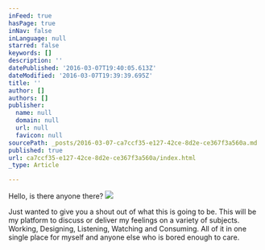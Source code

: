 ```yaml
---
inFeed: true
hasPage: true
inNav: false
inLanguage: null
starred: false
keywords: []
description: ''
datePublished: '2016-03-07T19:40:05.613Z'
dateModified: '2016-03-07T19:39:39.695Z'
title: ''
author: []
authors: []
publisher:
  name: null
  domain: null
  url: null
  favicon: null
sourcePath: _posts/2016-03-07-ca7ccf35-e127-42ce-8d2e-ce367f3a560a.md
published: true
url: ca7ccf35-e127-42ce-8d2e-ce367f3a560a/index.html
_type: Article

---
```

Hello, is there anyone there?
![](https://the-grid-user-content.s3-us-west-2.amazonaws.com/14470911-ab50-44ad-80a0-5b3cce273003.jpg)

Just wanted to give you a shout out of what this is going to be. This will be my platform to discuss or deliver my feelings on a variety of subjects. Working, Designing, Listening, Watching and Consuming. All of it in one single place for myself and anyone else who is bored enough to care.